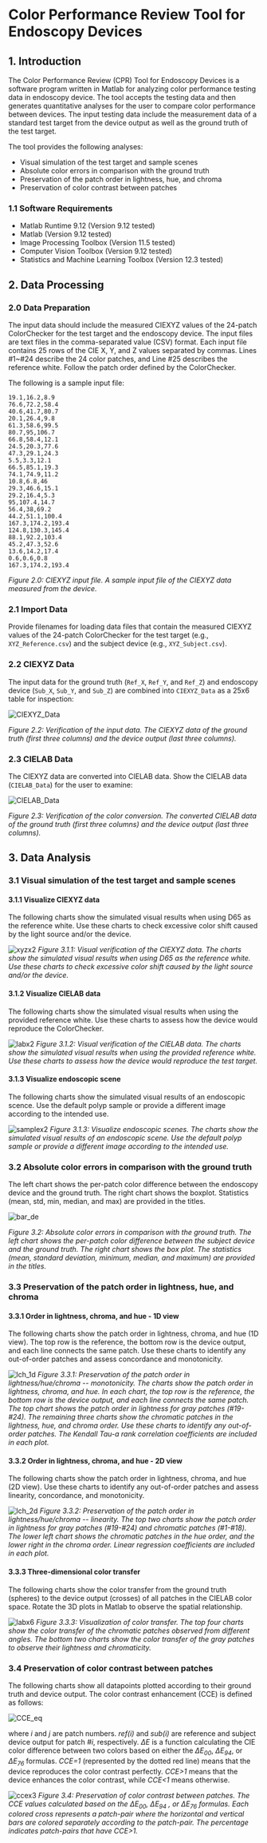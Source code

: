 # Color Performance Review Tool for Endoscopy Devices

## 1. Introduction
The Color Performance Review (CPR) Tool for Endoscopy Devices is a software program written in Matlab for analyzing color performance testing data in endoscopy device. The tool accepts the testing data and then generates quantitative analyses for the user to compare color performance between devices. The input testing data include the measurement data of a standard test target from the device output as well as the ground truth of the test target. 

The tool provides the following analyses: 
*	Visual simulation of the test target and sample scenes
*	Absolute color errors in comparison with the ground truth
*	Preservation of the patch order in lightness, hue, and chroma
*	Preservation of color contrast between patches

### 1.1 Software Requirements
*	Matlab Runtime 9.12 (Version 9.12 tested)
*	Matlab (Version 9.12 tested)
*	Image Processing Toolbox (Version 11.5 tested)
*	Computer Vision Toolbox (Version 9.12 tested)
*	Statistics and Machine Learning Toolbox (Version 12.3 tested)

## 2. Data Processing
### 2.0 Data Preparation
The input data should include the measured CIEXYZ values of the 24-patch ColorChecker for the test target and the endoscopy device. The input files are text files in the comma-separated value (CSV) format. Each input file contains 25 rows of the CIE X, Y, and Z values separated by commas. Lines #1~#24 describe the 24 color patches, and Line #25 describes the reference white. Follow the patch order defined by the ColorChecker.

The following is a sample input file:
```
19.1,16.2,8.9
76.6,72.2,58.4
40.6,41.7,80.7
20.1,26.4,9.8
61.3,58.6,99.5
80.7,95,106.7
66.8,58.4,12.1
24.5,20.3,77.6
47.3,29.1,24.3
5.5,3.3,12.1
66.5,85.1,19.3
74.1,74.9,11.2
10.8,6.8,46
29.3,46.6,15.1
29.2,16.4,5.3
95,107.4,14.7
56.4,38,69.2
44.2,51.1,100.4
167.3,174.2,193.4
124.8,130.3,145.4
88.1,92.2,103.4
45.2,47.3,52.6
13.6,14.2,17.4
0.6,0.6,0.8
167.3,174.2,193.4
```
*Figure 2.0: CIEXYZ input file. A sample input file of the CIEXYZ data measured from the device.*

### 2.1 Import Data
Provide filenames for loading data files that contain the measured CIEXYZ values of the 24-patch ColorChecker for the test target (e.g., `XYZ_Reference.csv`) and the subject device (e.g., `XYZ_Subject.csv`).

### 2.2 CIEXYZ Data
The input data for the ground truth (`Ref_X`, `Ref_Y`, and `Ref_Z`) and endoscopy device (`Sub_X`, `Sub_Y`, and `Sub_Z`) are combined into `CIEXYZ_Data` as a 25x6 table for inspection:

![CIEXYZ_Data](https://user-images.githubusercontent.com/45103074/212110144-2e723b08-7329-4885-82e9-8328bd7cb4b7.png)

*Figure 2.2: Verification of the input data. The CIEXYZ data of the ground truth (first three columns) and the device output (last three columns).*

### 2.3 CIELAB Data
The CIEXYZ data are converted into CIELAB data. Show the CIELAB data (`CIELAB_Data`) for the user to examine:

![CIELAB_Data](https://user-images.githubusercontent.com/45103074/212108451-dcf69076-0c6f-4f26-a860-4a5050392dfe.png)

*Figure 2.3: Verification of the color conversion. The converted CIELAB data of the ground truth (first three columns) and the device output (last three columns).*

## 3. Data Analysis

### 3.1 Visual simulation of the test target and sample scenes

#### 3.1.1 Visualize CIEXYZ data
The following charts show the simulated visual results when using D65 as the reference white. Use these charts to check excessive color shift caused by the light source and/or the device.

![xyzx2](https://user-images.githubusercontent.com/45103074/212109243-153568a8-aa52-4b69-877f-a05d6572e894.png)
*Figure 3.1.1: Visual verification of the CIEXYZ data. The charts show the simulated visual results when using D65 as the reference white. Use these charts to check excessive color shift caused by the light source and/or the device.*

#### 3.1.2 Visualize CIELAB data
The following charts show the simulated visual results when using the provided reference white. Use these charts to assess how the device would reproduce the ColorChecker.
 
![labx2](https://user-images.githubusercontent.com/45103074/212101296-06020a3f-6dc1-4144-a121-e5dfb2629699.png)
*Figure 3.1.2: Visual verification of the CIELAB data. The charts show the simulated visual results when using the provided reference white. Use these charts to assess how the device would reproduce the test target.*

#### 3.1.3 Visualize endoscopic scene
The following charts show the simulated visual results of an endoscopic scence. Use the default polyp sample or provide a different image according to the intended use.

![samplex2](https://user-images.githubusercontent.com/45103074/212101187-8bdd593a-ded8-42d8-a28a-ab9ab832f60b.png)
*Figure 3.1.3: Visualize endoscopic scenes. The charts show the simulated visual results of an endoscopic scene. Use the default polyp sample or provide a different image according to the intended use.*

### 3.2 Absolute color errors in comparison with the ground truth
The left chart shows the per-patch color difference between the endoscopy device and the ground truth. The right chart shows the boxplot. Statistics (mean, std, min, median, and max) are provided in the titles.
 
![bar_de](https://user-images.githubusercontent.com/45103074/212133919-e8808080-d472-4244-8bc5-3425f2d7f881.png)

*Figure 3.2: Absolute color errors in comparison with the ground truth. The left chart shows the per-patch color difference between the subject device and the ground truth. The right chart shows the box plot. The statistics (mean, standard deviation, minimum, median, and maximum) are provided in the titles.*

### 3.3 Preservation of the patch order in lightness, hue, and chroma

#### 3.3.1 Order in lightness, chroma, and hue - 1D view
The following charts show the patch order in lightness, chroma, and hue (1D view). The top row is the reference, the bottom row is the device output, and each line connects the same patch. Use these charts to identify any out-of-order patches and assess concordance and monotonicity.

![lch_1d](https://user-images.githubusercontent.com/45103074/212101012-e9750cec-375a-4b4e-a665-82414df1f4fa.png)
*Figure 3.3.1: Preservation of the patch order in lightness/hue/chroma -- monotonicity. The charts show the patch order in lightness, chroma, and hue. In each chart, the top row is the reference, the bottom row is the device output, and each line connects the same patch. The top chart shows the patch order in lightness for gray patches (#19-#24). The remaining three charts show the chromatic patches in the lightness, hue, and chroma order. Use these charts to identify any out-of-order patches. The Kendall Tau-a rank correlation coefficients are included in each plot.*

#### 3.3.2 Order in lightness, chroma, and hue - 2D view
The following charts show the patch order in lightness, chroma, and hue (2D view). Use these charts to identify any out-of-order patches and assess linearity, concordance, and monotonicity.
 
![lch_2d](https://user-images.githubusercontent.com/83293961/212143027-9806a738-cd9e-4531-972f-82cf02d09031.png)
*Figure 3.3.2: Preservation of the patch order in lightness/hue/chroma -- linearity. The top two charts show the patch order in lightness for gray patches (#19-#24) and chromatic patches (#1-#18). The lower left chart shows the chromatic patches in the hue order, and the lower right in the chroma order. Linear regression coefficients are included in each plot.*

#### 3.3.3 Three-dimensional color transfer
The following charts show the color transfer from the ground truth (spheres) to the device output (crosses) of all patches in the CIELAB color space. Rotate the 3D plots in Matlab to observe the spatial relationship. 

![labx6](https://user-images.githubusercontent.com/45103074/212100782-49a22622-ca5a-44ee-8185-e7ab3ed1088c.png)
*Figure 3.3.3: Visualization of color transfer. The top four charts show the color transfer of the chromatic patches observed from different angles. The bottom two charts show the color transfer of the gray patches to observe their lightness and chromaticity.*

### 3.4 Preservation of color contrast between patches
The following charts show all datapoints plotted according to their ground truth and device output. The color contrast enhancement (CCE) is defined as follows:

![CCE_eq](https://user-images.githubusercontent.com/45103074/212115014-c9581a94-ea4c-493a-8397-644011e11c07.png)

where *i* and *j* are patch numbers. *ref(i)* and *sub(i)* are reference and subject device output for patch *#i*, respectively. *ΔE* is a function calculating the CIE color difference between two colors based on either the *ΔE<sub>00</sub>*, *ΔE<sub>94</sub>*, or *ΔE<sub>76</sub>* formulas. *CCE=1* (represented by the dotted red line) means that the device reproduces the color contrast perfectly. *CCE>1* means that the device enhances the color contrast, while *CCE<1* means otherwise.

![ccex3](https://user-images.githubusercontent.com/45103074/212100537-126d011c-7825-42b7-9a19-ed7474b0c606.png)
*Figure 3.4: Preservation of color contrast between patches. The CCE values calculated based on the ΔE<sub>00</sub>, ΔE<sub>94</sub> , or ΔE<sub>76</sub> formulas. Each colored cross represents a patch-pair where the horizontal and vertical bars are colored separately according to the patch-pair. The percentage indicates patch-pairs that have CCE>1.*
